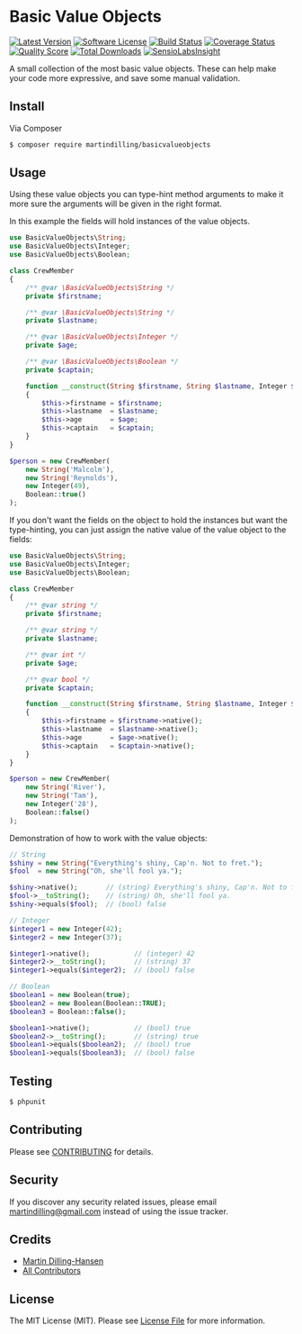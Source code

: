 # Basic Value Objects

[![Latest Version](https://img.shields.io/github/release/martindilling/basicvalueobjects.svg?style=flat-square)](https://github.com/martindilling/basicvalueobjects/releases)
[![Software License](https://img.shields.io/badge/license-MIT-brightgreen.svg?style=flat-square)](LICENSE.md)
[![Build Status](https://img.shields.io/travis/martindilling/basicvalueobjects/master.svg?style=flat-square)](https://travis-ci.org/martindilling/basicvalueobjects)
[![Coverage Status](https://img.shields.io/scrutinizer/coverage/g/martindilling/basicvalueobjects.svg?style=flat-square)](https://scrutinizer-ci.com/g/martindilling/basicvalueobjects/code-structure)
[![Quality Score](https://img.shields.io/scrutinizer/g/martindilling/basicvalueobjects.svg?style=flat-square)](https://scrutinizer-ci.com/g/martindilling/basicvalueobjects)
[![Total Downloads](https://img.shields.io/packagist/dt/martindilling/basicvalueobjects.svg?style=flat-square)](https://packagist.org/packages/martindilling/basicvalueobjects)
[![SensioLabsInsight](https://img.shields.io/sensiolabs/i/7052fa34-c673-4b06-9c76-3a7d6ded7db9.svg?style=flat-square)](https://insight.sensiolabs.com/projects/7052fa34-c673-4b06-9c76-3a7d6ded7db9)

A small collection of the most basic value objects. These can help make your code more expressive, and save some manual validation.

## Install

Via Composer

``` bash
$ composer require martindilling/basicvalueobjects
```

## Usage

Using these value objects you can type-hint method arguments to make it more sure
the arguments will be given in the right format.

In this example the fields will hold instances of the value objects.
``` php
use BasicValueObjects\String;
use BasicValueObjects\Integer;
use BasicValueObjects\Boolean;

class CrewMember
{
    /** @var \BasicValueObjects\String */
    private $firstname;

    /** @var \BasicValueObjects\String */
    private $lastname;

    /** @var \BasicValueObjects\Integer */
    private $age;

    /** @var \BasicValueObjects\Boolean */
    private $captain;

    function __construct(String $firstname, String $lastname, Integer $age, Boolean $captain)
    {
        $this->firstname = $firstname;
        $this->lastname  = $lastname;
        $this->age       = $age;
        $this->captain   = $captain;
    }
}

$person = new CrewMember(
    new String('Malcolm'),
    new String('Reynolds'),
    new Integer(49),
    Boolean::true()
);
```

If you don't want the fields on the object to hold the instances but want the type-hinting,
you can just assign the native value of the value object to the fields:
``` php
use BasicValueObjects\String;
use BasicValueObjects\Integer;
use BasicValueObjects\Boolean;

class CrewMember
{
    /** @var string */
    private $firstname;

    /** @var string */
    private $lastname;

    /** @var int */
    private $age;

    /** @var bool */
    private $captain;

    function __construct(String $firstname, String $lastname, Integer $age, Boolean $captain)
    {
        $this->firstname = $firstname->native();
        $this->lastname  = $lastname->native();
        $this->age       = $age->native();
        $this->captain   = $captain->native();
    }
}

$person = new CrewMember(
    new String('River'),
    new String('Tam'),
    new Integer('28'),
    Boolean::false()
);
```

Demonstration of how to work with the value objects:
``` php
// String
$shiny = new String("Everything's shiny, Cap'n. Not to fret.");
$fool  = new String("Oh, she'll fool ya.");

$shiny->native();       // (string) Everything's shiny, Cap'n. Not to fret.
$fool->__toString();    // (string) Oh, she'll fool ya.
$shiny->equals($fool);  // (bool) false

// Integer
$integer1 = new Integer(42);
$integer2 = new Integer(37);

$integer1->native();           // (integer) 42
$integer2->__toString();       // (string) 37
$integer1->equals($integer2);  // (bool) false

// Boolean
$boolean1 = new Boolean(true);
$boolean2 = new Boolean(Boolean::TRUE);
$boolean3 = Boolean::false();

$boolean1->native();           // (bool) true
$boolean2->__toString();       // (string) true
$boolean1->equals($boolean2);  // (bool) true
$boolean1->equals($boolean3);  // (bool) false
```

## Testing

``` bash
$ phpunit
```

## Contributing

Please see [CONTRIBUTING](CONTRIBUTING.md) for details.

## Security

If you discover any security related issues, please email martindilling@gmail.com instead of using the issue tracker.

## Credits

- [Martin Dilling-Hansen](https://github.com/martindilling)
- [All Contributors](../../contributors)

## License

The MIT License (MIT). Please see [License File](LICENSE.md) for more information.
